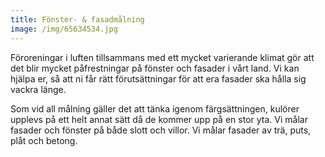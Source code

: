 ```yaml
---
title: Fönster- & fasadmålning
image: /img/65634534.jpg
---
```

Föroreningar i luften tillsammans med ett mycket varierande klimat gör att det blir mycket påfrestningar på fönster och fasader i vårt land. Vi kan hjälpa er, så att ni får rätt förutsättningar för att era fasader ska hålla sig vackra länge.

Som vid all målning gäller det att tänka igenom färgsättningen, kulörer upplevs på ett helt annat sätt då de kommer upp på en stor yta. Vi målar fasader och fönster på både slott och villor. Vi målar fasader av trä, puts, plåt och betong.

